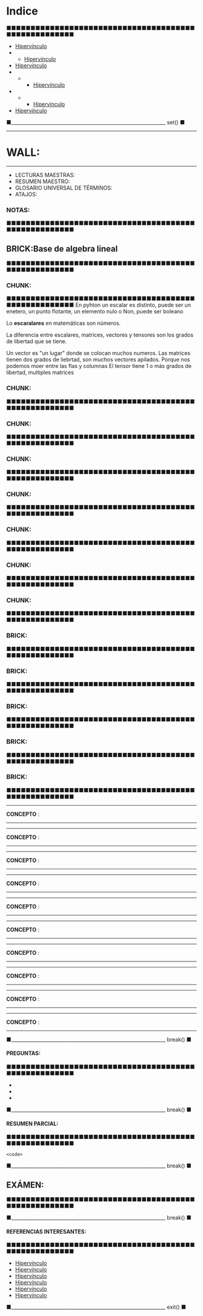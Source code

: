
# **Indice**
■■■■■■■■■■■■■■■■■■■■■■■■■■■■■■■■■■■■■■■■■■■■■■■■■■■■■


+ [Hipervínculo](url)
 + + [Hipervínculo](url)
+ [Hipervínculo](url)
+ + + [Hipervínculo](url)
+ + +  [Hipervínculo](url)
+ [Hipervínculo](url)

■________________________________________________________________ set() ■





******************************************************
#    **WALL:**
******************************************************
* LECTURAS MAESTRAS:
* RESUMEN MAESTRO:
* GLOSARIO UNIVERSAL DE TÉRMINOS:
* ATAJOS:

###    **NOTAS:**
■■■■■■■■■■■■■■■■■■■■■■■■■■■■■■■■■■■■■■■■■■■■■■■■■■■■■


##   **BRICK:Base de algebra lineal**
■■■■■■■■■■■■■■■■■■■■■■■■■■■■■■■■■■■■■■■■■■■■■■■■■■■■■
###    **CHUNK:**
■■■■■■■■■■■■■■■■■■■■■■■■■■■■■■■■■■■■■■■■■■■■■■■■■■■■■
En pyhton un escalar es distinto, puede ser un enetero, un punto flotante, un elemento nulo o Non, puede ser boleano

Lo **escaralares** en matemáticas son números.

La diferencia entre escalares, matrices, vectores y tensores son los grados de libertad que se tiene.

Un vector es "un lugar" donde se colocan muchos numeros.
Las matrices tienen dos grados de liebrtad, son muchos vectores apilados. Porque nos podemos moer entre las flas y columnas 
El tensor tiene 1  o más grados de libertad, multiples matrices




###    **CHUNK:**
■■■■■■■■■■■■■■■■■■■■■■■■■■■■■■■■■■■■■■■■■■■■■■■■■■■■■



###    **CHUNK:**
■■■■■■■■■■■■■■■■■■■■■■■■■■■■■■■■■■■■■■■■■■■■■■■■■■■■■
###    **CHUNK:**
■■■■■■■■■■■■■■■■■■■■■■■■■■■■■■■■■■■■■■■■■■■■■■■■■■■■■
###    **CHUNK:**
■■■■■■■■■■■■■■■■■■■■■■■■■■■■■■■■■■■■■■■■■■■■■■■■■■■■■
###    **CHUNK:**
■■■■■■■■■■■■■■■■■■■■■■■■■■■■■■■■■■■■■■■■■■■■■■■■■■■■■
###    **CHUNK:**
■■■■■■■■■■■■■■■■■■■■■■■■■■■■■■■■■■■■■■■■■■■■■■■■■■■■■
###    **CHUNK:**
■■■■■■■■■■■■■■■■■■■■■■■■■■■■■■■■■■■■■■■■■■■■■■■■■■■■■



###    **BRICK:**
■■■■■■■■■■■■■■■■■■■■■■■■■■■■■■■■■■■■■■■■■■■■■■■■■■■■■
###    **BRICK:**
■■■■■■■■■■■■■■■■■■■■■■■■■■■■■■■■■■■■■■■■■■■■■■■■■■■■■
###    **BRICK:**
■■■■■■■■■■■■■■■■■■■■■■■■■■■■■■■■■■■■■■■■■■■■■■■■■■■■■
###    **BRICK:**
■■■■■■■■■■■■■■■■■■■■■■■■■■■■■■■■■■■■■■■■■■■■■■■■■■■■■
###    **BRICK:**
■■■■■■■■■■■■■■■■■■■■■■■■■■■■■■■■■■■■■■■■■■■■■■■■■■■■■



_________________________________________________
**CONCEPTO** :
_________________________________________________

_________________________________________________
**CONCEPTO** :
_________________________________________________

_________________________________________________
**CONCEPTO** :
_________________________________________________

_________________________________________________
**CONCEPTO** :
_________________________________________________

_________________________________________________
**CONCEPTO** :
_________________________________________________

_________________________________________________
**CONCEPTO** :
_________________________________________________

_________________________________________________
**CONCEPTO** :
_________________________________________________

_________________________________________________
**CONCEPTO** :
_________________________________________________

_________________________________________________
**CONCEPTO** :
_________________________________________________

_________________________________________________
**CONCEPTO** :
_________________________________________________














■________________________________________________________________ break() ■





#### **PREGUNTAS:**
■■■■■■■■■■■■■■■■■■■■■■■■■■■■■■■■■■■■■■■■■■■■■■■■■■■■■




* 
* 
* 


■________________________________________________________________ break() ■

#### **RESUMEN PARCIAL**:
■■■■■■■■■■■■■■■■■■■■■■■■■■■■■■■■■■■■■■■■■■■■■■■■■■■■■
```
<code>

```



■________________________________________________________________ break() ■
## EXÁMEN:
■■■■■■■■■■■■■■■■■■■■■■■■■■■■■■■■■■■■■■■■■■■■■■■■■■■■■

■________________________________________________________________ break() ■
#### **REFERENCIAS INTERESANTES**:
■■■■■■■■■■■■■■■■■■■■■■■■■■■■■■■■■■■■■■■■■■■■■■■■■■■■■

+ [Hipervínculo](url)
+ [Hipervínculo](url)
+ [Hipervínculo](url)
+ [Hipervínculo](url)
+ [Hipervínculo](url)
+ [Hipervínculo](url)

■________________________________________________________________ exit() ■

